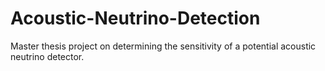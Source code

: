 # Acoustic-Neutrino-Detection
Master thesis project on determining the sensitivity of a potential acoustic neutrino detector.
